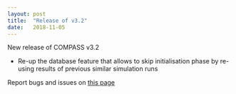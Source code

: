```yaml
---
layout: post
title:  "Release of v3.2"
date:   2018-11-05
---
```


New release of COMPASS v3.2

* Re-up the database feature that allows to skip initialisation phase by re-using results of previous similar simulation runs


Report bugs and issues on [this page](https://github.com/ANR-COMPASS/shesha/issues)